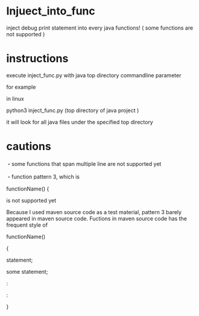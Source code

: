 # Injuect_into_func
inject debug print statement into every java functions! ( some functions are not supported )

# instructions
execute inject_func.py with java top directory commandline parameter

for example

in linux

python3 inject_func.py (top directory of java project )

it will look for all java files under the specified top directory

# cautions
・some functions that span multiple line are not supported yet

・function pattern 3, which is 

functionName() {

is not supported yet

Because I used maven source code as a test material, pattern 3 barely appeared in maven source code. 
Fuctions in maven source code has the frequent style of

functionName() 

{

  statement;
  
  some statement;
  
  :
  
  :

}

